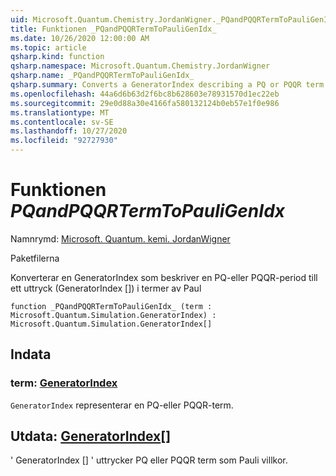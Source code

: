 ```yaml
---
uid: Microsoft.Quantum.Chemistry.JordanWigner._PQandPQQRTermToPauliGenIdx_
title: Funktionen _PQandPQQRTermToPauliGenIdx_
ms.date: 10/26/2020 12:00:00 AM
ms.topic: article
qsharp.kind: function
qsharp.namespace: Microsoft.Quantum.Chemistry.JordanWigner
qsharp.name: _PQandPQQRTermToPauliGenIdx_
qsharp.summary: Converts a GeneratorIndex describing a PQ or PQQR term to an expression 'GeneratorIndex[]' in terms of Paulis
ms.openlocfilehash: 44a6d6b63d2f6bc8b628603e78931570d1ec22eb
ms.sourcegitcommit: 29e0d88a30e4166fa580132124b0eb57e1f0e986
ms.translationtype: MT
ms.contentlocale: sv-SE
ms.lasthandoff: 10/27/2020
ms.locfileid: "92727930"
---
```

# <a name="_pqandpqqrtermtopauligenidx_-function"></a>Funktionen _PQandPQQRTermToPauliGenIdx_

Namnrymd: [Microsoft. Quantum. kemi. JordanWigner](xref:Microsoft.Quantum.Chemistry.JordanWigner)

Paketfilerna [](https://nuget.org/packages/)


Konverterar en GeneratorIndex som beskriver en PQ-eller PQQR-period till ett uttryck (GeneratorIndex []) i termer av Paul

```qsharp
function _PQandPQQRTermToPauliGenIdx_ (term : Microsoft.Quantum.Simulation.GeneratorIndex) : Microsoft.Quantum.Simulation.GeneratorIndex[]
```


## <a name="input"></a>Indata

### <a name="term--generatorindex"></a>term: [GeneratorIndex](xref:Microsoft.Quantum.Simulation.GeneratorIndex)

`GeneratorIndex` representerar en PQ-eller PQQR-term.



## <a name="output--generatorindex"></a>Utdata: [GeneratorIndex](xref:Microsoft.Quantum.Simulation.GeneratorIndex)[]

' GeneratorIndex [] ' uttrycker PQ eller PQQR term som Pauli villkor.